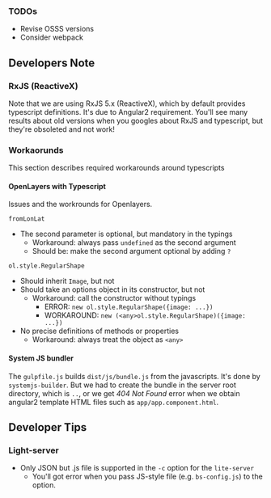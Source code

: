 
### TODOs

* Revise OSSS versions
* Consider webpack



## Developers Note

### RxJS (ReactiveX)

Note that we are using RxJS 5.x (ReactiveX), which by default provides typescript definitions. It's due to Angular2 requirement. You'll see many results about old versions when you googles about RxJS and typescript, but they're obsoleted and not work!

### Workaorunds

This section describes required workarounds around typescripts

#### OpenLayers with Typescript

Issues and the workrounds for Openlayers.

`fromLonLat`
* The second parameter is optional, but mandatory in the typings
  * Workaround: always pass `undefined` as the second argument
  * Should be: make the second argument optional by adding `?`

`ol.style.RegularShape`
* Should inherit `Image`, but not
* Should take an options object in its constructor, but not
  * Workaround: call the constructor without typings
    * ERROR: `new ol.style.RegularShape({image: ...})`
    * WORKAROUND: `new (<any>ol.style.RegularShape)({image: ...})`
* No precise definitions of methods or properties
  * Workaround: always treat the object as `<any>`

#### System JS bundler

The `gulpfile.js` builds `dist/js/bundle.js` from the javascripts. It's done by `systemjs-builder`. But we had to create the bundle in the server root directory, which is `..`, or we get *404 Not Found* error when we obtain angular2 template HTML files such as `app/app.component.html`.


## Developer Tips

### Light-server
  * Only JSON but .js file is supported in the `-c` option for the `lite-server`
    * You'll got error when you pass JS-style file (e.g. `bs-config.js`) to the option.
